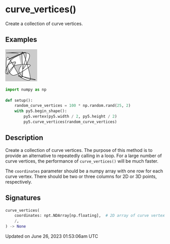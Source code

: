 # curve_vertices()

Create a collection of curve vertices.

## Examples

<div class="example-table">

<div class="example-row"><div class="example-cell-image">

![example picture for curve_vertices()](/images/reference/Sketch_curve_vertices_0.png)

</div><div class="example-cell-code">

```python
import numpy as np

def setup():
    random_curve_vertices = 100 * np.random.rand(25, 2)
    with py5.begin_shape():
        py5.vertex(py5.width / 2, py5.height / 2)
        py5.curve_vertices(random_curve_vertices)
```

</div></div>

</div>

## Description

Create a collection of curve vertices. The purpose of this method is to provide an alternative to repeatedly calling [](sketch_curve_vertex) in a loop. For a large number of curve vertices, the performance of `curve_vertices()` will be much faster.

The `coordinates` parameter should be a numpy array with one row for each curve vertex.  There should be two or three columns for 2D or 3D points, respectively.

## Signatures

```python
curve_vertices(
    coordinates: npt.NDArray[np.floating],  # 2D array of curve vertex coordinates with 2 or 3 columns for 2D or 3D points, respectively
    /,
) -> None
```

Updated on June 26, 2023 01:53:06am UTC
